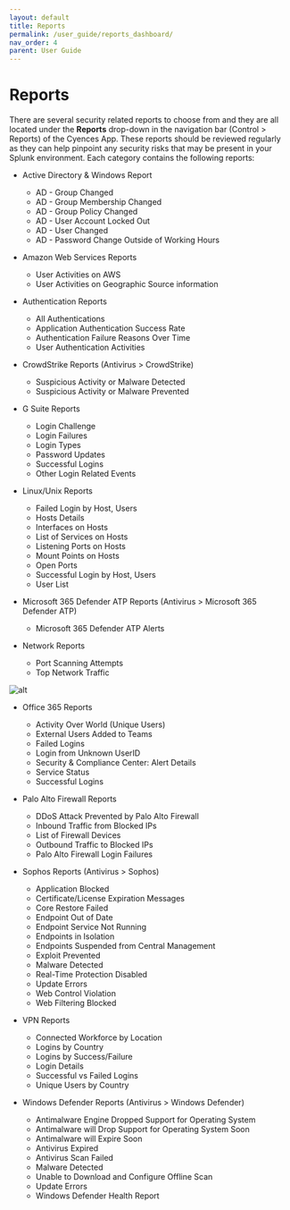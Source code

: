 ```yaml
---
layout: default
title: Reports
permalink: /user_guide/reports_dashboard/
nav_order: 4
parent: User Guide
---
```


# Reports
There are several security related reports to choose from and they are all located under the **Reports** drop-down in the navigation bar (Control > Reports) of the Cyences App. These reports should be reviewed regularly as they can help pinpoint any security risks that may be present in your Splunk environment. Each category contains the following reports: 

* Active Directory & Windows Report
    * AD - Group Changed
    * AD - Group Membership Changed
    * AD - Group Policy Changed
    * AD - User Account Locked Out
    * AD - User Changed
    * AD - Password Change Outside of Working Hours

* Amazon Web Services Reports
    * User Activities on AWS
    * User Activities on Geographic Source information

* Authentication Reports 
    * All Authentications
    * Application Authentication Success Rate
    * Authentication Failure Reasons Over Time
    * User Authentication Activities

* CrowdStrike Reports (Antivirus > CrowdStrike)
    * Suspicious Activity or Malware Detected
    * Suspicious Activity or Malware Prevented

* G Suite Reports
    * Login Challenge
    * Login Failures
    * Login Types
    * Password Updates
    * Successful Logins
    * Other Login Related Events

* Linux/Unix Reports
    * Failed Login by Host, Users
    * Hosts Details
    * Interfaces on Hosts
    * List of Services on Hosts
    * Listening Ports on Hosts
    * Mount Points on Hosts
    * Open Ports
    * Successful Login by Host, Users
    * User List

* Microsoft 365 Defender ATP Reports (Antivirus > Microsoft 365 Defender ATP)
    * Microsoft 365 Defender ATP Alerts

* Network Reports
    * Port Scanning Attempts
    * Top Network Traffic

![alt](https://github.com/VatsalJagani/Splunk-Cyences-App-for-Splunk/blob/master/docs/assets/network_reports.png?raw=true)

* Office 365 Reports
    * Activity Over World (Unique Users)
    * External Users Added to Teams
    * Failed Logins
    * Login from Unknown UserID
    * Security & Compliance Center: Alert Details
    * Service Status
    * Successful Logins

* Palo Alto Firewall Reports
    * DDoS Attack Prevented by Palo Alto Firewall
    * Inbound Traffic from Blocked IPs
    * List of Firewall Devices
    * Outbound Traffic to Blocked IPs
    * Palo Alto Firewall Login Failures

* Sophos Reports (Antivirus > Sophos)
    * Application Blocked
    * Certificate/License Expiration Messages
    * Core Restore Failed
    * Endpoint Out of Date
    * Endpoint Service Not Running
    * Endpoints in Isolation
    * Endpoints Suspended from Central Management
    * Exploit Prevented
    * Malware Detected
    * Real-Time Protection Disabled
    * Update Errors
    * Web Control Violation
    * Web Filtering Blocked

* VPN Reports
    * Connected Workforce by Location
    * Logins by Country
    * Logins by Success/Failure
    * Login Details
    * Successful vs Failed Logins
    * Unique Users by Country

* Windows Defender Reports (Antivirus > Windows Defender)
    * Antimalware Engine Dropped Support for Operating System 
    * Antimalware will Drop Support for Operating System Soon 
    * Antimalware will Expire Soon 
    * Antivirus Expired 
    * Antivirus Scan Failed 
    * Malware Detected 
    * Unable to Download and Configure Offline Scan 
    * Update Errors
    * Windows Defender Health Report 

